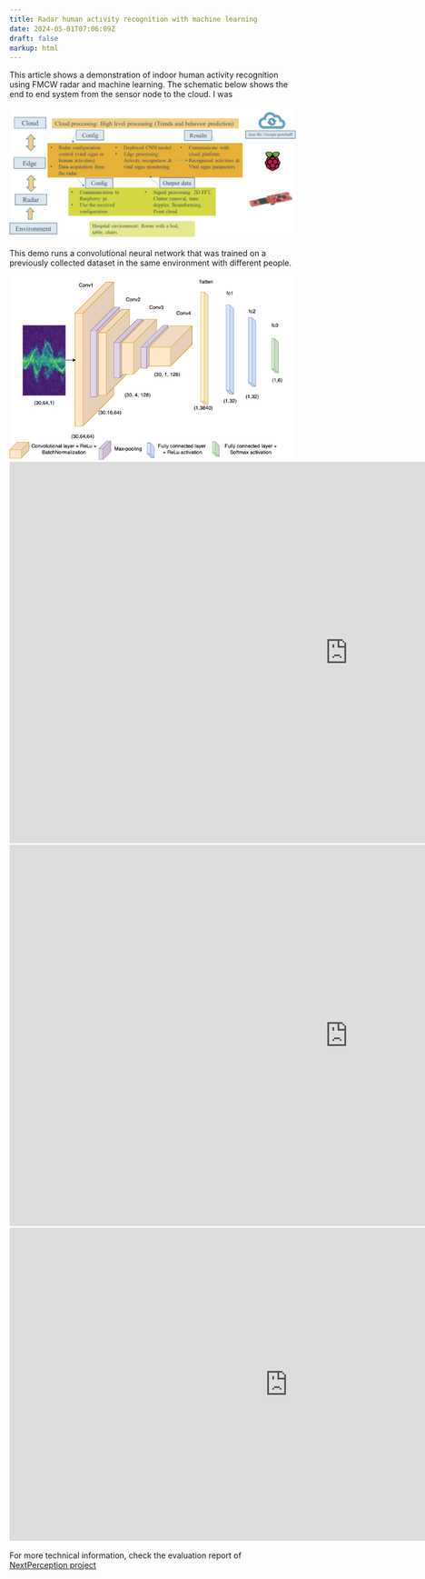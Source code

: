 ```yaml
---
title: Radar human activity recognition with machine learning
date: 2024-05-01T07:06:09Z
draft: false
markup: html
---
```


This article shows a demonstration of indoor human activity recognition using FMCW radar and machine learning. The schematic below shows the end to end system from the sensor node to the cloud. I was 

<img src="demo.png" alt="Demo schematic">


This demo runs a convolutional neural network that was trained on a previously collected dataset in the same environment with different people.

<img src="cnn_architecture.png" alt="Model architecture">

<iframe width="1192" height="671" src="https://www.youtube.com/embed/-NEJ6uBrJiI" title="Demonstration movie" frameborder="0" allow="accelerometer; autoplay; clipboard-write; encrypted-media; gyroscope; picture-in-picture; web-share" referrerpolicy="strict-origin-when-cross-origin" allowfullscreen></iframe>

<iframe width="1192" height="671" src="https://www.youtube.com/embed/AY_CD8Vj0Ik" title="Parallel localisation &amp; event recognition with an FMCW Radar" frameborder="0" allow="accelerometer; autoplay; clipboard-write; encrypted-media; gyroscope; picture-in-picture; web-share" referrerpolicy="strict-origin-when-cross-origin" allowfullscreen></iframe>

<iframe width="980" height="551" src="https://www.youtube.com/embed/Vi7wcmVHEV8" title="Radar GUI" frameborder="0" allow="accelerometer; autoplay; clipboard-write; encrypted-media; gyroscope; picture-in-picture; web-share" referrerpolicy="strict-origin-when-cross-origin" allowfullscreen></iframe>

For more technical information, check the evaluation report of <a href="https://www.nextperception.eu"> NextPerception project</a>
